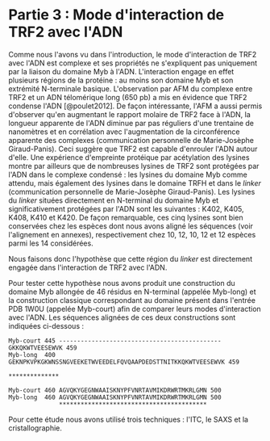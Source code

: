 # Partie 3 : Mode d'interaction de TRF2 avec l'ADN

Comme nous l'avons vu dans l'introduction, le mode d'interaction de TRF2 avec
l'ADN est complexe et ses propriétés ne s'expliquent pas uniquement par la
liaison du domaine Myb à l'ADN. L'interaction engage en effet plusieurs régions
de la protéine : au moins son domaine Myb et son extrémité N-terminale basique.
L'observation par AFM du complexe entre TRF2 et un ADN télomérique long (650 pb)
a mis en évidence que TRF2 condense l'ADN [@poulet2012]. De façon intéressante,
l'AFM a aussi permis d'observer qu'en augmentant le rapport molaire de TRF2 face
à l'ADN, la longueur apparente de l'ADN diminue par pas réguliers d'une
trentaine de nanomètres et en corrélation avec l'augmentation de la
circonférence apparente des complexes (communication personnelle de
Marie-Josèphe Giraud-Panis). Ceci suggère que TRF2 est capable d'enrouler l'ADN
autour d'elle. Une expérience d'empreinte protéique par acétylation des lysines
montre par ailleurs que de nombreuses lysines de TRF2 sont protégées par l'ADN
dans le complexe condensé : les lysines du domaine Myb comme attendu, mais
également des lysines dans le domaine TRFH et dans le *linker* (communication
personnelle de Marie-Josèphe Giraud-Panis). Les lysines du *linker* situées
directement en N-terminal du domaine Myb et significativement protégées par
l'ADN sont les suivantes : K402, K405, K408, K410 et K420. De façon remarquable,
ces cinq lysines sont bien conservées chez les espèces dont nous avons aligné
les séquences (voir l'alignement en annexes), respectivement chez 10, 12, 10, 12
et 12 espèces parmi les 14 considérées.

Nous faisons donc l'hypothèse que cette région du *linker* est directement
engagée dans l'interaction de TRF2 avec l'ADN.

Pour tester cette hypothèse nous avons produit une construction du domaine Myb
allongée de 46 résidus en N-terminal (appelée Myb-long) et la construction
classique correspondant au domaine présent dans l'entrée PDB 1W0U (appelée
Myb-court) afin de comparer leurs modes d'interaction avec l'ADN. Les séquences
alignées de ces deux constructions sont indiquées ci-dessous :

```
Myb-court 445 ---------------------------------------------GKKQKWTVEESEWVK 459
Myb-long  400 GEKNPKVPKGKWNSSNGVEEKETWVEEDELFQVQAAPDEDSTTNITKKQKWTVEESEWVK 459
                                                            **************

Myb-court 460 AGVQKYGEGNWAAISKNYPFVNRTAVMIKDRWRTMKRLGMN 500
Myb-long  460 AGVQKYGEGNWAAISKNYPFVNRTAVMIKDRWRTMKRLGMN 500
              *****************************************
```

Pour cette étude nous avons utilisé trois techniques : l'ITC, le SAXS et
la cristallographie.

